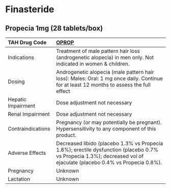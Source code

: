 # Finasteride

## Propecia 1mg (28 tablets/box)

| TAH Drug Code      | [OPROP](https://www.tahsda.org.tw/drugs/hissearch.php?drug_code=OPROP)                                                                                              |
|:-------------------|:--------------------------------------------------------------------------------------------------------------------------------------------------------------------|
| Indications        | Treatment of male pattern hair loss (androgenetic alopecia) in men only. Not indicated in women & children.                                                         |
| Dosing             | Androgenetic alopecia (male pattern hair loss): Males: Oral: 1 mg once daily. Continue for at least 12 months to assess the full effect                             |
| Hepatic Impairment | Dose adjustment not necessary                                                                                                                                       |
| Renal Impairment   | Dose adjustment not necessary                                                                                                                                       |
| Contraindications  | Pregnancy (or may potentially be pregnant). Hypersensitivity to any component of this product.                                                                      |
| Adverse Effects    | Decreased libido (placebo 1.3% vs Propecia 1.8%); erectile dysfunction (placebo 0.7% vs Propecia 1.3%); decreased vol of ejaculate (placebo 0.4% vs Propecia 0.8%). |
| Pregnancy          | Unknown                                                                                                                                                             |
| Lactation          | Unknown                                                                                                                                                             |

